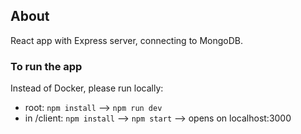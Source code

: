 ## About

React app with Express server, connecting to MongoDB.

### To run the app

Instead of Docker, please run locally:

- root: `npm install` --> `npm run dev`
- in /client: `npm install` --> `npm start` --> opens on localhost:3000
